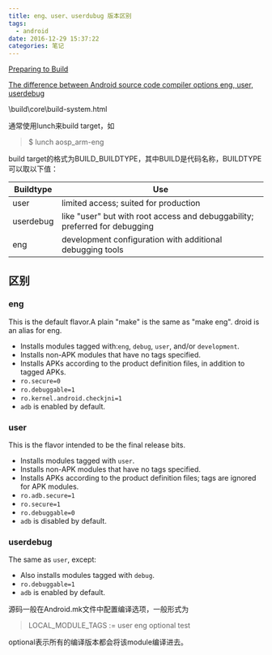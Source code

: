 ```yaml
---
title: eng、user、userdubug 版本区别
tags:
  - android
date: 2016-12-29 15:37:22
categories: 笔记
---
```


[Preparing to Build](https://source.android.com/source/building.html)

[The difference between Android source code compiler options eng, user, userdebug](http://www.programering.com/a/MTO0gzNwATk.html)

\build\core\build-system.html

通常使用lunch来build target，如

> $ lunch aosp_arm-eng	

build target的格式为BUILD_BUILDTYPE，其中BUILD是代码名称，BUILDTYPE可以取以下值：

| Buildtype | Use                                      |
| --------- | ---------------------------------------- |
| user      | limited access; suited for production    |
| userdebug | like "user" but with root access and debuggability; preferred for debugging |
| eng       | development configuration with additional debugging tools |

## 区别

### **eng**

This is the default flavor.A plain "make" is the same as "make eng". droid is an alias for eng.	

+ Installs modules tagged with:`eng`, `debug`, `user`, and/or `development`.
+ Installs non-APK modules that have no tags specified.
+ Installs APKs according to the product definition files, in addition to tagged APKs.
+ `ro.secure=0`
+ `ro.debuggable=1`
+ `ro.kernel.android.checkjni=1`
+ `adb` is enabled by default.

### **user**

This is the flavor intended to be the final release bits.

+ Installs modules tagged with `user`.
+ Installs non-APK modules that have no tags specified.
+ Installs APKs according to the product definition files; tags are ignored for APK modules.
+ `ro.adb.secure=1`
+ `ro.secure=1`
+ `ro.debuggable=0`
+ `adb` is disabled by default.

### **userdebug**

The same as `user`, except:

+ Also installs modules tagged with `debug`.
+ `ro.debuggable=1`
+ `adb` is enabled by default.




源码一般在Android.mk文件中配置编译选项，一般形式为

> LOCAL_MODULE_TAGS := user eng optional test

optional表示所有的编译版本都会将该module编译进去。